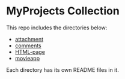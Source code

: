 # MyProjects Collection

This repo includes the directories below:

- [attachment](./attachment)
- [comments](./comments)
- [HTML-page](./HTML-page)
- [movieapp](./movieapp)

Each directory has its own README files in it.
